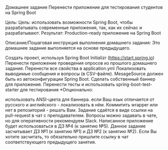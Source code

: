 ﻿Домашнее задание
Перенести приложение для тестирования студентов на Spring Boot

Цель:
Цель: использовать возможности Spring Boot, чтобы разрабатывать современные приложения, 
так, как их сейчас и разрабатывают.
Результат: Production-ready приложение на Spring Boot

Описание/Пошаговая инструкция выполнения домашнего задания:
Это домашнее задание выполняется на основе предыдущего.

Создать проект, используя Spring Boot Initializr (https://start.spring.io)
Перенести приложение проведения опросов из прошлого домашнего задания.
Перенести все свойства в application.yml
Локализовать выводимые сообщения и вопросы (в CSV-файле). MesageSource должен быть 
из автоконфигурации Spring Boot.
Сделать собственный баннер для приложения.
Перенести тесты и использовать spring-boot-test-starter для тестирования
*Опционально:

использовать ANSI-цвета для баннера.
если Ваш язык отличается от русского и английского - локализовать в нём. 
Коммитить wrapper или нет в репозиторий - решать Вам. Задание сдаётся в виде ссылки на 
pull-request в чат с преподавателем. Вопросы можно задавать в чате, 
но для оперативности рекомендуем Slack. Написанное приложение 
будет использоваться в ДЗ №4 (к занятию №5). Данное задание засчитывает ДЗ №1 (к занятию №1) 
и ДЗ №2 (к занятию №2). Если Вы хотите засчитать, то обязательно пришлите ссылку 
в чат соответствующего предыдущего занятия.